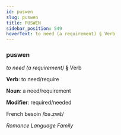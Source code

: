 ```yaml
---
id: puswen
slug: puswen
title: PUSWEN
sidebar_position: 549
hoverText: to need (a requirement) § Verb
---
```


### puswen

*to need (a requirement)* **§** Verb

**Verb**: to need/require

**Noun**: a need/requirement

**Modifier**: required/needed

French besoin /bə.zwɛ̃/

*Romance Language Family*